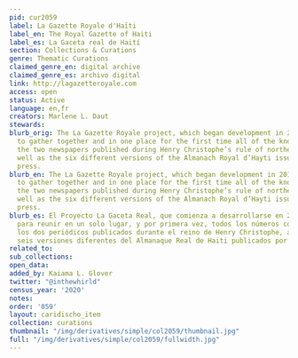 ```yaml
---
pid: cur2059
label: La Gazette Royale d'Haïti
label_en: The Royal Gazette of Haiti
label_es: La Gaceta real de Haití
section: Collections & Curations
genre: Thematic Curations
claimed_genre_en: digital archive
claimed_genre_es: archivo digital
link: http://lagazetteroyale.com
access: open
status: Active
language: en,fr
creators: Marlene L. Daut
stewards:
blurb_orig: The La Gazette Royale project, which began development in 2014, is designed
  to gather together and in one place for the first time all of the known issues of
  the two newspapers published during Henry Christophe’s rule of northern Haiti, as
  well as the six different versions of the Almanach Royal d’Hayti issued by the royal
  press.
blurb_en: The La Gazette Royale project, which began development in 2014, is designed
  to gather together and in one place for the first time all of the known issues of
  the two newspapers published during Henry Christophe’s rule of northern Haiti, as
  well as the six different versions of the Almanach Royal d’Hayti issued by the royal
  press.
blurb_es: El Proyecto La Gaceta Real, que comienza a desarrollarse en 2014, está diseñado
  para reunir en un solo lugar, y por primera vez, todos los números conocidos de
  los dos periódicos publicados durante el reino de Henry Christophe, así como la
  seis versiones diferentes del Almanaque Real de Haiti publicados por la Prensa Real.
related_to:
sub_collections:
open_data:
added_by: Kaiama L. Glover
twitter: "@inthewhirld"
census_year: '2020'
notes:
order: '059'
layout: caridischo_item
collection: curations
thumbnail: "/img/derivatives/simple/col2059/thumbnail.jpg"
full: "/img/derivatives/simple/col2059/fullwidth.jpg"
---
```

